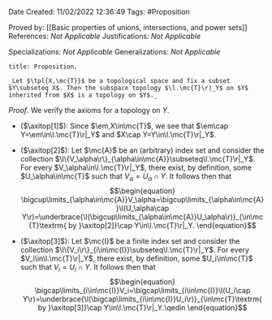 <div class="topSpace"></div>

Date Created: 11/02/2022 12:36:49
Tags: #Proposition

Proved by: [[Basic properties of unions, intersections, and power sets]]
References: _Not Applicable_
Justifications: _Not Applicable_

Specializations: _Not Applicable_
Generalizations: _Not Applicable_

``` ad-Proposition
title: Proposition.

_Let $\tpl{X,\mc{T}}$ be a topological space and fix a subset $Y\subseteq X$. Then the subspace topology $\l.\mc{T}\r|_Y$ on $Y$ inherited from $X$ is a topology on $Y$._

```

_Proof_. We verify the axioms for a topology on $Y$.
* ($\axitop[1]$): Since $\em,X\in\mc{T}$, we see that $\em\cap Y=\em\in\l.\mc{T}\r|_Y$ and $X\cap Y=Y\in\l.\mc{T}\r|_Y$.

* ($\axitop[2]$): Let $\mc{A}$ be an (arbitrary) index set and consider the collection $\l\{V_\alpha\r\}_{\alpha\in\mc{A}}\subseteq\l.\mc{T}\r|_Y$. For every $V_\alpha\in\l.\mc{T}\r|_Y$, there exist, by definition, some $U_\alpha\in\mc{T}$ such that $V_\alpha=U_\alpha\cap Y$. It follows then that
$$\begin{equation}
    \bigcup\limits_{\alpha\in\mc{A}}V_\alpha=\bigcup\limits_{\alpha\in\mc{A}}\l(U_\alpha\cap Y\r)=\underbrace{\l(\bigcup\limits_{\alpha\in\mc{A}}U_\alpha\r)}_{\in\mc{T}\textrm{ by }\axitop[2]}\cap Y\in\l.\mc{T}\r|_Y.
\end{equation}$$
* ($\axitop[3]$): Let $\mc{I}$ be a finite index set and consider the collection $\l\{V_i\r\}_{i\in\mc{I}}\subseteq\l.\mc{T}\r|_Y$. For every $V_i\in\l.\mc{T}\r|_Y$, there exist, by definition, some $U_i\in\mc{T}$ such that $V_i=U_i\cap Y$. It follows then that
$$\begin{equation}
    \bigcap\limits_{i\in\mc{I}}V_i=\bigcap\limits_{i\in\mc{I}}\l(U_i\cap Y\r)=\underbrace{\l(\bigcap\limits_{i\in\mc{I}}U_i\r)}_{\in\mc{T}\textrm{ by }\axitop[3]}\cap Y\in\l.\mc{T}\r|_Y.\qedin
\end{equation}$$
